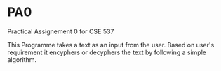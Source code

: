 # PA0
Practical Assignement 0 for CSE 537

This Programme takes a text as an input from the user. Based on user's requirement it encyphers or decyphers the text by following a simple algorithm.
